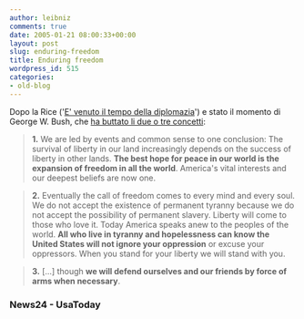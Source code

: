 ```yaml
---
author: leibniz
comments: true
date: 2005-01-21 08:00:33+00:00
layout: post
slug: enduring-freedom
title: Enduring freedom
wordpress_id: 515
categories:
- old-blog
---
```


Dopo la Rice ('[E' venuto il tempo della diplomazia](http://www.news24.com/News24/World/News/0,,2-10-1462_1648723,00.html)') e stato il momento di George W. Bush, che [ha buttato li due o tre concetti](http://www.usatoday.com/news/washington/2005-01-20-bush-transcript_x.htm):




> 

> 
> **1.** We are led by events and common sense to one
conclusion: The survival of liberty in our land increasingly depends on
the success of liberty in other lands. **The best hope for peace in our world is the expansion of freedom in all the world**. America's vital interests and our deepest beliefs are now one.
> 
> 

> 
> **2.** Eventually the call of freedom comes to every
mind and every soul. We do not accept the existence of permanent
tyranny because we do not accept the possibility of permanent slavery.
Liberty will come to those who love it. Today America speaks anew to
the peoples of the world. **All who live in tyranny and hopelessness can know the United States will not ignore your oppression** or excuse your oppressors. When you stand for your liberty we will stand with you.
> 
> 

> 
> **3.** [...] though **we will defend ourselves and our friends by force of arms when necessary**.  




### News24 - UsaToday
